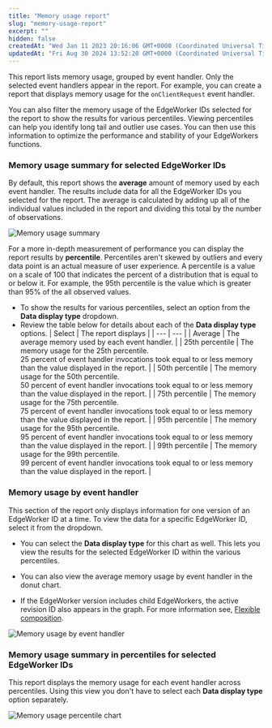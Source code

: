 ```yaml
---
title: "Memory usage report"
slug: "memory-usage-report"
excerpt: ""
hidden: false
createdAt: "Wed Jan 11 2023 20:16:06 GMT+0000 (Coordinated Universal Time)"
updatedAt: "Fri Aug 30 2024 13:52:20 GMT+0000 (Coordinated Universal Time)"
---
```

This report lists memory usage, grouped by event handler. Only the selected event handlers appear in the report. For example, you can create a report that displays memory usage for the `onClientRequest` event handler.

You can also filter the memory usage of the EdgeWorker IDs selected for the report to show the results for various percentiles. Viewing percentiles can help you identify long tail and outlier use cases. You can then use this information to optimize the performance and stability of your EdgeWorkers functions.

### Memory usage summary for selected EdgeWorker IDs

By default, this report shows the **average** amount of memory used by each event handler. The results include data for all the EdgeWorker IDs you selected for the report. The average is calculated by adding up all of the individual values included in the report and dividing this total by the number of observations.

<Frame>
  <img src="https://techdocs.akamai.com/edgeworkers/img/memoryUsage1-v2.png" alt="Memory usage summary"/>
</Frame>

For a more in-depth measurement of performance you can display the report results by **percentile**. Percentiles aren't skewed by outliers and every data point is an actual measure of user experience. A percentile is a value on a scale of 100 that indicates the percent of a distribution that is equal to or below it. For example, the 95th percentile is the value which is greater than 95% of the all observed values.

- To show the results for various percentiles, select an option from the **Data display type** dropdown.
- Review the table below for details about each of the **Data display type** options.
| Select | The report displays |
| --- | --- |
| Average | The average memory used by each event handler. |
| 25th percentile | The memory usage for the 25th percentile.<br/>25 percent of event handler invocations took equal to or less memory than the value displayed in the report. |
| 50th percentile | The memory usage for the 50th percentile.<br/>50 percent of event handler invocations took equal to or less memory than the value displayed in the report. |
| 75th percentile | The memory usage for the 75th percentile.<br/>75 percent of event handler invocations took equal to or less memory than the value displayed in the report. |
| 95th percentile | The memory usage for the 95th percentile.<br/>95 percent of event handler invocations took equal to or less memory than the value displayed in the report. |
| 99th percentile | The memory usage for the 99th percentile.<br/>99 percent of event handler invocations took equal to or less memory than the value displayed in the report. |


### Memory usage by event handler

This section of the report only displays information for one version of an EdgeWorker ID at a time. To view the data for a specific EdgeWorker ID, select it from the dropdown.

- You can select the **Data display type** for this chart as well. This lets you view the results for the selected EdgeWorker ID within the various percentiles.

- You can also view the average memory usage by event handler in the donut chart.

- If the EdgeWorker version includes child EdgeWorkers, the active revision ID also appears in the graph. For more information see, [Flexible composition](flexible-composition.md).  
<Frame>
  <img src="https://techdocs.akamai.com/edgeworkers/img/memoryUsage2-v2.png" alt="Memory usage by event handler"/>
</Frame>

### Memory usage summary in percentiles for selected EdgeWorker IDs

This report displays the memory usage for each event handler across percentiles. Using this view you don't have to select each **Data display type** option separately.

 <Frame>
  <img src="https://techdocs.akamai.com/edgeworkers/img/memoryUsage3-v3.png" alt="Memory usage percentile chart"/>
</Frame>

